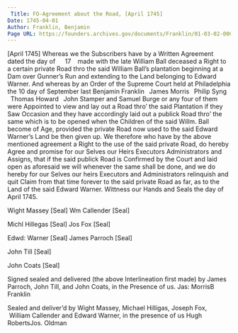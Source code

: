 ```yaml
---
 Title: FO-Agreement about the Road, [April 1745]
Date: 1745-04-01
Author: Franklin, Benjamin
Page URL: https://founders.archives.gov/documents/Franklin/01-03-02-0009
---
```



[April 1745]
Whereas we the Subscribers have by a Written Agreement dated the day of   17   made with the late William Ball deceased a Right to a certain private Road thro the said William Ball’s plantation beginning at a Dam over Gunner’s Run and extending to the Land belonging to Edward Warner. And whereas by an Order of the Supreme Court held at Philadelphia the 10 day of September last Benjamin Franklin  James Morris  Philip Syng  Thomas Howard  John Stamper and Samuel Burge or any four of them were Appointed to view and lay out a Road thro’ the said Plantation if they Saw Occasion and they have accordingly laid out a publick Road thro’ the same which is to be opened when the Children of the said Willm. Ball become of Age, provided the private Road now used to the said Edward Warner’s Land be then given up. We therefore who have by the above mentioned agreement a Right to the use of the said private Road, do hereby Agree and promise for our Selves our Heirs Executors Administrators and Assigns, that if the said publick Road is Confirmed by the Court and laid open as aforesaid we will whenever the same shall be done, and we do hereby for our Selves our heirs Executors and Administrators relinquish and quit Claim from that time forever to the said private Road as far, as to the Land of the said Edward Warner. Wittness our Hands and Seals the day of April 1745.


Wight Massey [Seal]
Wm Callender [Seal]


Michl Hillegas [Seal]
Jos Fox [Seal]


Edwd: Warner [Seal]
James Parroch [Seal]



John Till [Seal]



John Coats [Seal]





Signed sealed and delivered (the above Interlineation first made) by James Parroch, John Till, and John Coats, in the Presence of us.
Jas: MorrisB Franklin


Sealed and deliver’d by Wight Massey, Michael Hilligas, Joseph Fox,  William Callender and Edward Warner, in the presence of us
Hugh RobertsJos. Oldman


